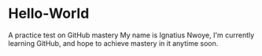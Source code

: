 # Hello-World
A practice test on GitHub mastery
My name is Ignatius Nwoye, I'm currently learning GitHub, and hope to achieve mastery in it anytime soon.
